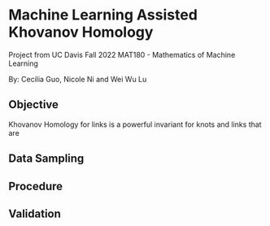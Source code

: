 # Machine Learning Assisted Khovanov Homology

Project from UC Davis Fall 2022 MAT180 - Mathematics of Machine Learning

By: Cecilia Guo, Nicole Ni and Wei Wu Lu

## Objective

Khovanov Homology for links is a powerful invariant for knots and links that are 

## Data Sampling

## Procedure

## Validation
